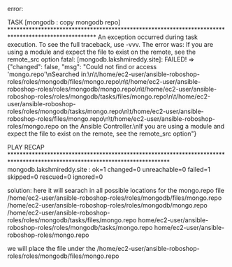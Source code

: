 error:

TASK [mongodb : copy mongodb repo] ****************************************************************************************************
An exception occurred during task execution. To see the full traceback, use -vvv. The error was: If you are using a module and expect the file to exist on the remote, see the remote_src option
fatal: [mongodb.lakshmireddy.site]: FAILED! => {"changed": false, "msg": "Could not find or access 'mongo.repo'\nSearched in:\n\t/home/ec2-user/ansible-roboshop-roles/roles/mongodb/files/mongo.repo\n\t/home/ec2-user/ansible-roboshop-roles/roles/mongodb/mongo.repo\n\t/home/ec2-user/ansible-roboshop-roles/roles/mongodb/tasks/files/mongo.repo\n\t/home/ec2-user/ansible-roboshop-roles/roles/mongodb/tasks/mongo.repo\n\t/home/ec2-user/ansible-roboshop-roles/files/mongo.repo\n\t/home/ec2-user/ansible-roboshop-roles/mongo.repo on the Ansible Controller.\nIf you are using a module and expect the file to exist on the remote, see the remote_src option"}

PLAY RECAP ****************************************************************************************************************************
mongodb.lakshmireddy.site  : ok=1    changed=0    unreachable=0    failed=1    skipped=0    rescued=0    ignored=0

solution:
here it will searach in all possible locations for the mongo.repo file
/home/ec2-user/ansible-roboshop-roles/roles/mongodb/files/mongo.repo
/home/ec2-user/ansible-roboshop-roles/roles/mongodb/mongo.repo
/home/ec2-user/ansible-roboshop-roles/roles/mongodb/tasks/files/mongo.repo
home/ec2-user/ansible-roboshop-roles/roles/mongodb/tasks/mongo.repo
home/ec2-user/ansible-roboshop-roles/mongo.repo

we will place the file under the 
/home/ec2-user/ansible-roboshop-roles/roles/mongodb/files/mongo.repo

